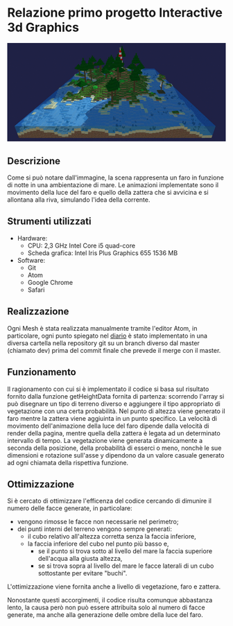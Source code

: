 # Relazione primo progetto Interactive 3d Graphics

![final](screenshots/final.gif)

## Descrizione
Come si può notare dall'immagine, la scena rappresenta un faro in funzione di notte in una ambientazione di mare.
Le animazioni implementate sono il movimento della luce del faro e quello della zattera che si avvicina e si allontana alla riva, simulando l'idea della corrente.


## Strumenti utilizzati
- Hardware:
  - CPU: 2,3 GHz Intel Core i5 quad-core
  - Scheda grafica: Intel Iris Plus Graphics 655 1536 MB
- Software:
  - Git
  - Atom
  - Google Chrome
  - Safari


## Realizzazione
Ogni Mesh è stata realizzata manualmente tramite l'editor Atom, in particolare, ogni punto spiegato nel [diario](journal.md) è stato implementato in una diversa cartella nella repository git su un branch diverso dal master (chiamato dev) prima del commit finale che prevede il merge con il master.


## Funzionamento
Il ragionamento con cui si è implementato il codice si basa sul risultato fornito dalla funzione getHeightData fornita di partenza: scorrendo l'array si può disegnare un tipo di terreno diverso e aggiungere il tipo appropriato di vegetazione con una certa probabilità.
Nel punto di altezza viene generato il faro mentre la zattera viene aggiuinta in un punto specifico.
La velocità di movimento dell'animazione della luce del faro dipende dalla velocità di render della pagina, mentre quella della zattera è legata ad un determinato intervallo di tempo.
La vegetazione viene generata dinamicamente a seconda della posizione, della probabilità di esserci o meno, nonchè le sue dimensioni e rotazione sull'asse y dipendono da un valore casuale generato ad ogni chiamata della rispettiva funzione.


## Ottimizzazione
Si è cercato di ottimizzare l'efficenza del codice cercando di dimunire il numero delle facce generate, in particolare:
- vengono rimosse le facce non necessarie nel perimetro;
- dei punti interni del terreno vengono sempre generati:
  - il cubo relativo all'altezza corretta senza la faccia inferiore,
  - la faccia inferiore del cubo nel punto più basso e,
    - se il punto si trova sotto al livello del mare la faccia superiore dell'acqua alla giusta altezza,
    - se si trova sopra al livello del mare le facce laterali di un cubo sottostante per evitare "buchi".

L'ottimizzazione viene fornita anche a livello di vegetazione, faro e zattera.

Nonostante questi accorgimenti, il codice risulta comunque abbastanza lento, la causa però non può essere attribuita solo al numero di facce generate, ma anche alla generazione delle ombre della luce del faro.

